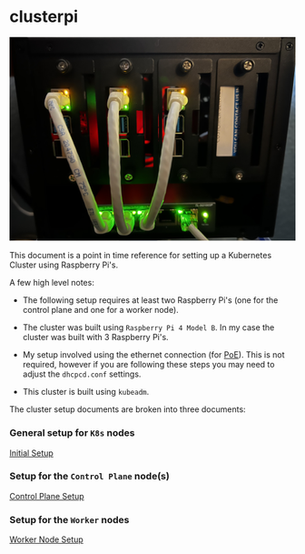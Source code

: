 # clusterpi

![clusterpi](./media/cluster.jpg "clusterpi v1")

This document is a point in time reference for setting up a Kubernetes Cluster using Raspberry Pi's.

A few high level notes:

- The following setup requires at least two Raspberry Pi's (one for the control plane and one for a worker node).
  
- The cluster was built using `Raspberry Pi 4 Model B`. In my case the cluster was built with 3 Raspberry Pi's.

- My setup involved using the ethernet connection (for [PoE](https://en.wikipedia.org/wiki/Power_over_Ethernet)). This is not required, however if you are following these steps you may need to adjust the `dhcpcd.conf` settings.

- This cluster is built using `kubeadm`.

The cluster setup documents are broken into three documents:

### General setup for `K8s` nodes

[Initial Setup](initial-setup.md)

### Setup for the `Control Plane` node(s)

[Control Plane Setup](control-plane-setup.md)

### Setup for the `Worker` nodes

[Worker Node Setup](worker-node-setup.md)
